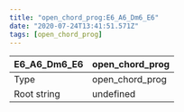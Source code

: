 ```yaml
---
title: "open_chord_prog:E6_A6_Dm6_E6"
date: "2020-07-24T13:41:51.571Z"
tags: [open_chord_prog]
---
```


|E6_A6_Dm6_E6|open_chord_prog|
|---|---|
|Type|open_chord_prog|
|Root string|undefined|

